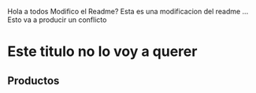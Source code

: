 Hola a todos
Modifico el Readme?
Esta es una modificacion del readme ...
Esto va a producir un conflicto
# Este titulo no lo voy a querer
## Productos